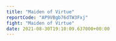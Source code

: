 ```yaml
---
title: "Maiden of Virtue"
reportCode: "AP9VBgb76dTW3Fxj"
fight: "Maiden of Virtue"
date: 2021-08-30T19:10:09.637000+00:00
---
```

